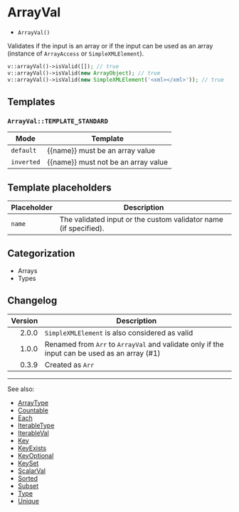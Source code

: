 # ArrayVal

- `ArrayVal()`

Validates if the input is an array or if the input can be used as an array
(instance of `ArrayAccess` or `SimpleXMLElement`).

```php
v::arrayVal()->isValid([]); // true
v::arrayVal()->isValid(new ArrayObject); // true
v::arrayVal()->isValid(new SimpleXMLElement('<xml></xml>')); // true
```

## Templates

### `ArrayVal::TEMPLATE_STANDARD`

| Mode       | Template                            |
|------------|-------------------------------------|
| `default`  | {{name}} must be an array value     |
| `inverted` | {{name}} must not be an array value |

## Template placeholders

| Placeholder | Description                                                      |
|-------------|------------------------------------------------------------------|
| `name`      | The validated input or the custom validator name (if specified). |

## Categorization

- Arrays
- Types

## Changelog

| Version | Description                                                                                  |
|--------:|----------------------------------------------------------------------------------------------|
|   2.0.0 | `SimpleXMLElement` is also considered as valid                                               |
|   1.0.0 | Renamed from `Arr` to `ArrayVal` and validate only if the input can be used as an array (#1) |
|   0.3.9 | Created as `Arr`                                                                             |

***
See also:

- [ArrayType](ArrayType.md)
- [Countable](Countable.md)
- [Each](Each.md)
- [IterableType](IterableType.md)
- [IterableVal](IterableVal.md)
- [Key](Key.md)
- [KeyExists](KeyExists.md)
- [KeyOptional](KeyOptional.md)
- [KeySet](KeySet.md)
- [ScalarVal](ScalarVal.md)
- [Sorted](Sorted.md)
- [Subset](Subset.md)
- [Type](Type.md)
- [Unique](Unique.md)
